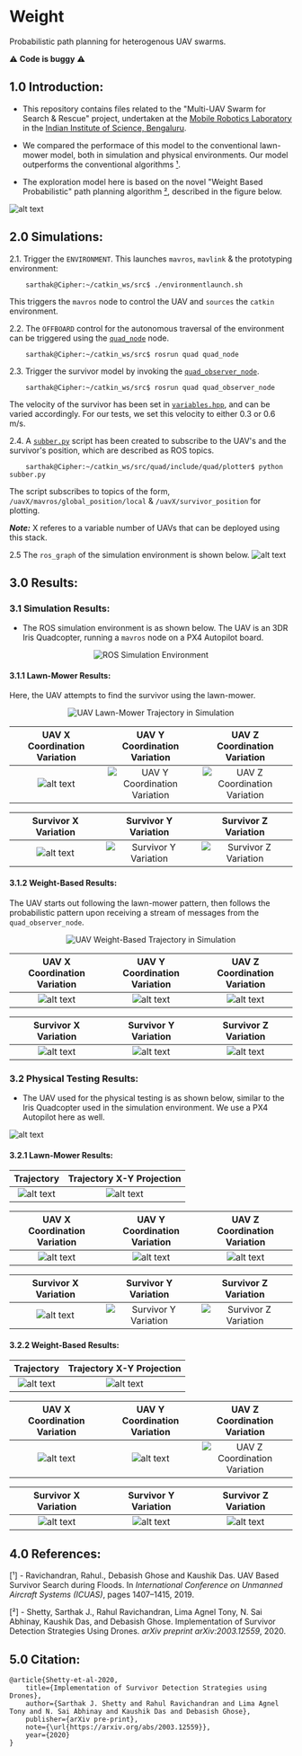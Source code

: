 # Weight

Probabilistic path planning for heterogenous UAV swarms.

:warning: **Code is buggy** :warning:

## 1.0 Introduction:

+ This repository contains files related to the "Multi-UAV Swarm for Search & Rescue" project, undertaken at the [Mobile Robotics Laboratory](http://aero.iisc.ac.in/people/debasish-ghose/) in the [Indian Institute of Science, Bengaluru](https://iisc.ac.in).

+ We compared the performace of this model to the conventional lawn-mower model, both in simulation and physical environments. Our model outperforms the conventional algorithms [¹](https://github.com/SarthakJShetty/Weight#40-references).

+ The exploration model here is based on the novel "Weight Based Probabilistic" path planning algorithm [²](https://github.com/SarthakJShetty/Weight#40-references), described in the figure below.

![alt text](https://raw.githubusercontent.com/SarthakJShetty/Weight/master/assets/Weightage.jpg "Weight-Based Exploration")

## 2.0 Simulations:

2.1. Trigger the ```ENVIRONMENT```. This launches ```mavros```, ```mavlink``` & the prototyping environment:

        sarthak@Cipher:~/catkin_ws/src$ ./environmentlaunch.sh

This triggers the ```mavros``` node to control the UAV and ```sources``` the ```catkin``` environment.

2.2. The ```OFFBOARD```  control for the autonomous traversal of the environment can be triggered using the [```quad_node```](https://github.com/SarthakJShetty/Weight/blob/master/quad/src/quad_node.cpp) node.

        sarthak@Cipher:~/catkin_ws/src$ rosrun quad quad_node

2.3. Trigger the survivor model by invoking the [```quad_observer_node```](https://github.com/SarthakJShetty/Weight/blob/master/quad/src/quad_node.cpp).

        sarthak@Cipher:~/catkin_ws/src$ rosrun quad quad_observer_node

The velocity of the survivor has been set in [```variables.hpp```](https://github.com/SarthakJShetty/Weight/blob/master/quad/include/quad/variables/variables.hpp), and can be varied accordingly. For our tests, we set this velocity to either 0.3 or 0.6 m/s.

2.4. A [```subber.py```](https://github.com/SarthakJShetty/Weight/blob/master/quad/include/quad/plotter/subber.py) script has been created to subscribe to the UAV's and the survivor's position, which are described as ROS topics.

        sarthak@Cipher:~/catkin_ws/src/quad/include/quad/plotter$ python subber.py

The script subscribes to topics of the form, ```/uavX/mavros/global_position/local``` & ```/uavX/survivor_position``` for plotting.

***Note:*** X referes to a variable number of UAVs that can be deployed using this stack.

2.5 The ```ros_graph``` of the simulation environment is shown below.
![alt text](https://raw.githubusercontent.com/SarthakJShetty/Weight/master/assets/rosgraph.png "ROS Graph")

## 3.0 Results:

### 3.1 Simulation Results:

+ The ROS simulation environment is as shown below. The UAV is an 3DR Iris Quadcopter, running a ```mavros``` node on a PX4 Autopilot board.

<div style="text-align:center">
        <img src="https://raw.githubusercontent.com/SarthakJShetty/Weight/master/assets/ROS_Environment.png" alt="ROS Simulation Environment">
</div>

#### 3.1.1 Lawn-Mower Results:

Here, the UAV attempts to find the survivor using the lawn-mower.

<div style="text-align:center">
        <img src="https://raw.githubusercontent.com/SarthakJShetty/Weight/master/assets/SimLMTrajectories.png" alt="UAV Lawn-Mower Trajectory in Simulation">
</div>

UAV X Coordination Variation           |  UAV Y Coordination Variation | UAV Z Coordination Variation
:-------------------------:|:-------------------------:|:---------:
![alt text](https://raw.githubusercontent.com/SarthakJShetty/Weight/master/assets/SimLMUAV1CoordinatesX.png "UAV X Coordination Variation") |  ![](https://raw.githubusercontent.com/SarthakJShetty/Weight/master/assets/SimLMUAV1CoordinatesY.png "UAV Y Coordination Variation") | ![](https://raw.githubusercontent.com/SarthakJShetty/Weight/master/assets/SimLMUAV1CoordinatesZ.png "UAV Z Coordination Variation")

Survivor X Variation             |  Survivor Y Variation | Survivor Z Variation
:-------------------------:|:-------------------------:|:---------:
![alt text](https://raw.githubusercontent.com/SarthakJShetty/Weight/master/assets/SimLMSurvivorX.png "Survivor X Variation")  |  ![](https://raw.githubusercontent.com/SarthakJShetty/Weight/master/assets/SimLMSurvivorY.png "Survivor Y Variation") | ![](https://raw.githubusercontent.com/SarthakJShetty/Weight/master/assets/SimLMSurvivorZ.png "Survivor Z Variation")


#### 3.1.2 Weight-Based Results:

The UAV starts out following the lawn-mower pattern, then follows the probabilistic pattern upon receiving a stream of messages from the ```quad_observer_node```.

<div style="text-align:center">
        <img src="https://raw.githubusercontent.com/SarthakJShetty/Weight/master/assets/SimWBTrajectory.png" alt="UAV Weight-Based Trajectory in Simulation">
</div>

UAV X Coordination Variation           |  UAV Y Coordination Variation | UAV Z Coordination Variation
:-------------------------:|:-------------------------:|:---------:
![alt text](https://raw.githubusercontent.com/SarthakJShetty/Weight/master/assets/SimWBUAV1CoordinatesX.png "UAV X Coordination Variation") | ![alt text](https://raw.githubusercontent.com/SarthakJShetty/Weight/master/assets/SimWBUAV1CoordinatesY.png "UAV Y Coordination Variation") | ![alt text](https://raw.githubusercontent.com/SarthakJShetty/Weight/master/assets/SimWBUAV1CoordinatesZ.png "UAV Z Coordination Variation")

Survivor X Variation             |  Survivor Y Variation | Survivor Z Variation
:-------------------------:|:-------------------------:|:---------:
![alt text](https://raw.githubusercontent.com/SarthakJShetty/Weight/master/assets/SimWBSurvivorX.png "Survivor X Variation") | ![alt text](https://raw.githubusercontent.com/SarthakJShetty/Weight/master/assets/SimWBSurvivorX.png "Survivor Y Variation") | ![alt text](https://raw.githubusercontent.com/SarthakJShetty/Weight/master/assets/SimWBSurvivorX.png "Survivor Z Variation")


### 3.2 Physical Testing Results:

+ The UAV used for the physical testing is as shown below, similar to the Iris Quadcopter used in the simulation environment. We use a PX4 Autopilot here as well.

![alt text](https://raw.githubusercontent.com/SarthakJShetty/Weight/master/assets/PhysicalSetup.png "Physical Testing")

#### 3.2.1 Lawn-Mower Results:

Trajectory           |  Trajectory X-Y Projection
:-------------------:|:-------------------------:
![alt text](https://raw.githubusercontent.com/SarthakJShetty/Weight/master/assets/PhyLMTrajectory.png "UAV Lawn-Mower Trajectory during Physical Testing") | ![alt text](https://raw.githubusercontent.com/SarthakJShetty/Weight/master/assets/PhyLMXYProjection.png "UAV Lawn-Mower Trajectory during Physical Testing - XY Projection")

UAV X Coordination Variation           |  UAV Y Coordination Variation | UAV Z Coordination Variation
:-------------------------:|:-------------------------:|:---------:
![alt text](https://raw.githubusercontent.com/SarthakJShetty/Weight/master/assets/PhyLMUAV1CoordinatesX.png "UAV X Coordination Variation") | ![alt text](https://raw.githubusercontent.com/SarthakJShetty/Weight/master/assets/PhyLMUAV1CoordinatesY.png "UAV Y Coordination Variation") | ![alt text](https://raw.githubusercontent.com/SarthakJShetty/Weight/master/assets/PhyLMUAV1CoordinatesZ.png "UAV Z Coordination Variation")

Survivor X Variation             |  Survivor Y Variation | Survivor Z Variation
:-------------------------:|:-------------------------:|:---------:
![alt text](https://raw.githubusercontent.com/SarthakJShetty/Weight/master/assets/PhyLMSurvivorX.png "Survivor X Variation")  | ![](https://raw.githubusercontent.com/SarthakJShetty/Weight/master/assets/PhyLMSurvivorY.png "Survivor Y Variation") | ![](https://raw.githubusercontent.com/SarthakJShetty/Weight/master/assets/PhyLMSurvivorZ.png "Survivor Z Variation")


#### 3.2.2 Weight-Based Results:

Trajectory           |  Trajectory X-Y Projection
:-------------------:|:-------------------------:
![alt text](https://raw.githubusercontent.com/SarthakJShetty/Weight/master/assets/PhyWBTrajectory.png "UAV Weight-Based Trajectory during Physical Testing") | ![alt text](https://raw.githubusercontent.com/SarthakJShetty/Weight/master/assets/PhyWBXYProjection.png "UAV Weight-Based Trajectory during Physical Testing - XY Projection")

UAV X Coordination Variation           |  UAV Y Coordination Variation | UAV Z Coordination Variation
:-------------------------:|:-------------------------:|:---------:
![alt text](https://raw.githubusercontent.com/SarthakJShetty/Weight/master/assets/PhyWBUAV1CoordinatesX.png "UAV X Coordination Variation") | ![alt text](https://raw.githubusercontent.com/SarthakJShetty/Weight/master/assets/PhyWBUAV1CoordinatesY.png "UAV Y Coordination Variation")| ![](https://raw.githubusercontent.com/SarthakJShetty/Weight/master/assets/PhyWBUAV1CoordinatesZ.png "UAV Z Coordination Variation")

Survivor X Variation             |  Survivor Y Variation | Survivor Z Variation
:-------------------------:|:-------------------------:|:---------:
![alt text](https://raw.githubusercontent.com/SarthakJShetty/Weight/master/assets/PhyWBSurvivorX.png "Survivor X Variation") | ![alt text](https://raw.githubusercontent.com/SarthakJShetty/Weight/master/assets/PhyWBSurvivorY.png "Survivor Y Variation") | ![alt text](https://raw.githubusercontent.com/SarthakJShetty/Weight/master/assets/PhyWBSurvivorZ.png "Survivor Z Variation")


## 4.0 References:

[¹] - Ravichandran, Rahul., Debasish Ghose and Kaushik Das. UAV Based Survivor Search during Floods. In *International Conference on Unmanned Aircraft Systems (ICUAS)*, pages 1407–1415, 2019.

[²] - Shetty, Sarthak J., Rahul Ravichandran, Lima Agnel Tony, N. Sai Abhinay, Kaushik Das, and Debasish Ghose. Implementation of Survivor Detection Strategies Using Drones. *arXiv preprint arXiv:2003.12559*, 2020.

## 5.0 Citation:

```
@article{Shetty-et-al-2020,
    title={Implementation of Survivor Detection Strategies using Drones},
    author={Sarthak J. Shetty and Rahul Ravichandran and Lima Agnel Tony and N. Sai Abhinay and Kaushik Das and Debasish Ghose},
    publisher={arXiv pre-print},
    note={\url{https://arxiv.org/abs/2003.12559}},
    year={2020}
}
```